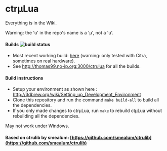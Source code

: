 # ctrµLua

Everything is in the Wiki.

Warning: the 'u' in the repo's name is a 'µ', not a 'u'.

#### Builds ![build status](http://thomas99.no-ip.org:3000/ctrulua.png)

* Most recent working build: [here](http://thomas99.no-ip.org:3000/ctrulua/builds/latest/artifacts/ctruLua.3dsx) (warning: only tested with Citra, sometimes on real hardware).
* See http://thomas99.no-ip.org:3000/ctrulua for all the builds.

#### Build instructions

* Setup your environment as shown here : http://3dbrew.org/wiki/Setting_up_Development_Environment
* Clone this repository and run the command `make build-all` to build all the dependencies.
* If you only made changes to ctrµLua, run `make` to rebuild ctµLua without rebuilding all the dependencies.

May not work under Windows.

#### Based on ctrulib by smealum: [https://github.com/smealum/ctrulib](https://github.com/smealum/ctrulib)
